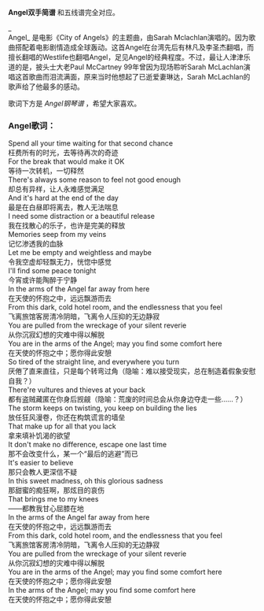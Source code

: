 

**Angel双手简谱** 和五线谱完全对应。

_  
Angel_ 是电影《City of Angels》的主题曲，由Sarah
Mclachlan演唱的。因为歌曲搭配着电影剧情造成全球轰动。这首Angel在台湾先后有林凡及李圣杰翻唱，而擅长翻唱的Westlife也翻唱Angel，足见Angel的经典程度。不过，最让人津津乐道的是，披头士大老Paul
McCartney 99年曾因为现场聆听Sarah McLachlan演唱这首歌曲而泪流满面，原来当时他想起了已逝爱妻琳达，Sarah
McLachlan的歌声给了他最多的感动。

  
歌词下方是 _Angel钢琴谱_ ，希望大家喜欢。

### Angel歌词：

Spend all your time waiting for that second chance  
枉费所有的时光，去等待再次的奇迹  
For the break that would make it OK  
等待一次转机，一切释然  
There's always some reason to feel not good enough  
却总有异样，让人永难感觉满足  
And it's hard at the end of the day  
最是在白昼即将离去，教人无法喘息  
I need some distraction or a beautiful release  
我在找散心的乐子，也许是完美的释放  
Memories seep from my veins  
记忆渗透我的血脉  
Let me be empty and weightless and maybe  
令我空虚却轻飘无力，恍惚中感觉  
I'll find some peace tonight  
今宵或许能陶醉于宁静  
In the arms of the Angel far away from here  
在天使的怀抱之中，远远飘游而去  
From this dark, cold hotel room, and the endlessness that you feel  
飞离旅馆客房清冷阴暗，飞离令人压抑的无边静寂  
You are pulled from the wreckage of your silent reverie  
从你沉寂幻想的灾难中得以解脱  
You are in the arms of the Angel; may you find some comfort here  
在天使的怀抱之中；愿你得此安憩  
So tired of the straight line, and everywhere you turn  
厌倦了直来直往，只是每个转弯过角（隐喻：难以接受现实，总在制造着假象安慰 自我？）  
There're vultures and thieves at your back  
都有盗贼藏匿在你身后觊觎（隐喻：荒废的时间总会从你身边夺走一些……？）  
The storm keeps on twisting, you keep on building the lies  
放任狂风漫卷，你还在构筑谎言的墙垒  
That make up for all that you lack  
拿来填补饥渴的欲望  
It don't make no difference, escape one last time  
那不会改变什么，某一个“最后的逃避”而已  
It's easier to believe  
那只会教人更深信不疑  
In this sweet madness, oh this glorious sadness  
那甜蜜的痴狂啊，那炫目的哀伤  
That brings me to my knees  
——都教我甘心屈膝在地  
In the arms of the Angel far away from here  
在天使的怀抱之中，远远飘游而去  
From this dark, cold hotel room, and the endlessness that you feel  
飞离旅馆客房清冷阴暗，飞离令人压抑的无边静寂  
You are pulled from the wreckage of your silent reverie  
从你沉寂幻想的灾难中得以解脱  
You are in the arms of the Angel; may you find some comfort here  
在天使的怀抱之中；愿你得此安憩  
In the arms of the Angel; may you find some comfort here  
在天使的怀抱之中；愿你得此安憩

